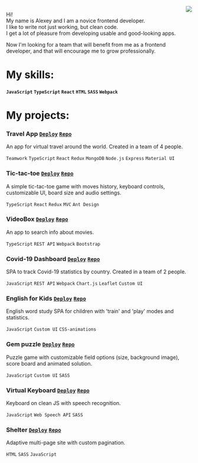 <a href="https://github.com/anuraghazra/github-readme-stats">
  <img align="right" src="https://github-readme-stats.vercel.app/api?username=alexeyteterin&hide=stars,issues,contribs&show_icons=true&theme=slateorange&include_all_commits=true&hide_rank=true" />
</a>

Hi!  
My name is Alexey and I am a novice frontend developer.  
I like to write not just working, but clean code.  
I get a lot of pleasure from developing usable and good-looking apps.  

Now I'm looking for a team that will benefit from me as a frontend developer, and that will encourage me to grow professionally.

# My skills:

#### `JavaScript` `TypeScript` `React` `HTML` `SASS` `Webpack`

# My projects:

### Travel App **[`Deploy`](https://lbratkovskaya-travel-app.netlify.app/#/)** **[`Repo`](https://github.com/lbratkovskaya/travel-app/pull/32)**  

An app for virtual travel around the world. Сreated in a team of 4 people.

`Teamwork` `TypeScript` `React` `Redux` `MongoDB` `Node.js` `Express` `Material UI`

### Tic-tac-toe **[`Deploy`](https://teterin-tic-tac-toe.netlify.app/)** **[`Repo`](https://github.com/AlexeyTeterin/react-game)**  

A simple tic-tac-toe game with moves history, keyboard controls, customizable UI, board size and audio settings.  

`TypeScript` `React` `Redux` `MVC` `Ant Design`

### VideoBox **[`Deploy`](https://videobox.netlify.app/)** **[`Repo`](https://github.com/AlexeyTeterin/rsclone/pull/1)**  

An app to search info about movies.

`TypeScript` `REST API` `Webpack` `Bootstrap`

### Covid-19 Dashboard [`Deploy`](https://alexeyteterin-covid-dashboard.netlify.app/) [`Repo`](https://github.com/AlexeyTeterin/covid-dashboard/tree/develop)  

SPA to track Covid-19 statistics by country. Сreated in a team of 2 people.

`JavaScript` `REST API` `Webpack` `Chart.js` `Leaflet` `Custom UI`


### English for Kids **[`Deploy`](https://teterin-english-for-kids.netlify.app/)** **[`Repo`](https://github.com/AlexeyTeterin/rsschool-JS2020Q3/tree/english-for-kids)**  

English word study SPA for children with 'train' and 'play' modes and statistics.  

`JavaScript` `Custom UI` `CSS-animations`

### Gem puzzle **[`Deploy`](https://alexeyteterin-gem-puzzle.netlify.app/gem-puzzle/)** **[`Repo`](https://github.com/AlexeyTeterin/rsschool-JS2020Q3/tree/gem-puzzle)**  

Puzzle game with customizable field options (size, background image), score board and animated solution.  

`JavaScript` `Custom UI` `SASS`

### Virtual Keyboard **[`Deploy`](https://alexeyteterin-keyboard.netlify.app/keyboard/)** **[`Repo`](https://github.com/AlexeyTeterin/rsschool-JS2020Q3/tree/keyboard)**  

Keyboard on clean JS with speech recognition.  

`JavaScript` `Web Speech API` `SASS`

### Shelter **[`Deploy`](https://alexeyteterin-shelter.netlify.app/shelter/)** **[`Repo`](https://github.com/AlexeyTeterin/rsschool-JS2020Q3/tree/shelter)**  

Adaptive multi-page site with custom pagination.  

`HTML` `SASS` `JavaScript`
